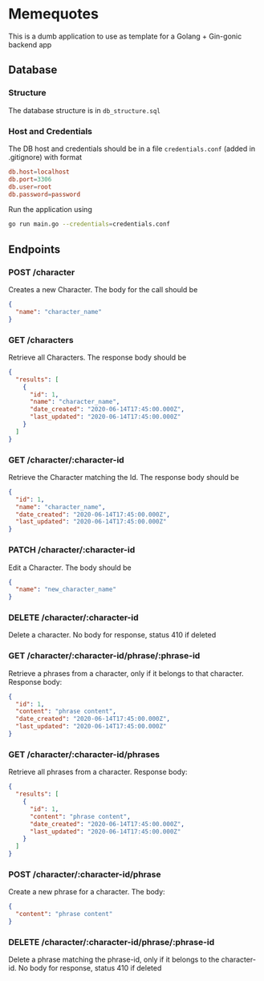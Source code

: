 # Memequotes

This is a dumb application to use as template for a Golang + Gin-gonic backend app

## Database

### Structure

The database structure is in `db_structure.sql`

### Host and Credentials

The DB host and credentials should be in a file `credentials.conf` (added in .gitignore) with format

```conf
db.host=localhost
db.port=3306
db.user=root
db.password=password
```

Run the application using
```sh
go run main.go --credentials=credentials.conf
```

## Endpoints

### POST /character
Creates a new Character. The body for the call should be
```json
{
  "name": "character_name"
}
```

### GET /characters
Retrieve all Characters. The response body should be
```json
{
  "results": [
    {
      "id": 1,
      "name": "character_name",
      "date_created": "2020-06-14T17:45:00.000Z",
      "last_updated": "2020-06-14T17:45:00.000Z"
    }
  ]
}
```

### GET /character/:character-id
Retrieve the Character matching the Id. The response body should be
```json
{
  "id": 1,
  "name": "character_name",
  "date_created": "2020-06-14T17:45:00.000Z",
  "last_updated": "2020-06-14T17:45:00.000Z"
}
```

### PATCH /character/:character-id
Edit a Character. The body should be
```json
{
  "name": "new_character_name"
}
```

### DELETE /character/:character-id
Delete a character. No body for response, status 410 if deleted

### GET /character/:character-id/phrase/:phrase-id
Retrieve a phrases from a character, only if it belongs to that character. Response body:
```json
{
  "id": 1,
  "content": "phrase content",
  "date_created": "2020-06-14T17:45:00.000Z",
  "last_updated": "2020-06-14T17:45:00.000Z"
}
```

### GET /character/:character-id/phrases
Retrieve all phrases from a character. Response body:
```json
{
  "results": [
    {
      "id": 1,
      "content": "phrase content",
      "date_created": "2020-06-14T17:45:00.000Z",
      "last_updated": "2020-06-14T17:45:00.000Z"
    }
  ]
}
```

### POST /character/:character-id/phrase
Create a new phrase for a character. The body:
```json
{
  "content": "phrase content"
}
```

### DELETE /character/:character-id/phrase/:phrase-id
Delete a phrase matching the phrase-id, only if it belongs to the character-id. No body for response, status 410 if deleted
